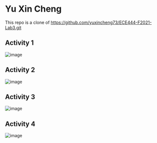 # Yu Xin Cheng

This repo is a clone of https://github.com/yuxincheng73/ECE444-F2021-Lab3.git

## Activity 1
![image](https://user-images.githubusercontent.com/50343180/135736423-b151f5ec-e70b-4810-982d-cf7c8191e34c.png)

## Activity 2
![image](https://user-images.githubusercontent.com/50343180/135736444-6f9e0c91-13c8-48a2-a44b-9163ca5fc926.png)

## Activity 3
![image](https://user-images.githubusercontent.com/50343180/135736598-71268416-e8b5-431c-8f99-c4574f16eebf.png)

## Activity 4
![image](https://user-images.githubusercontent.com/50343180/135736684-5f3bd1a3-1319-44b1-8c24-dc9d82b40990.png)
